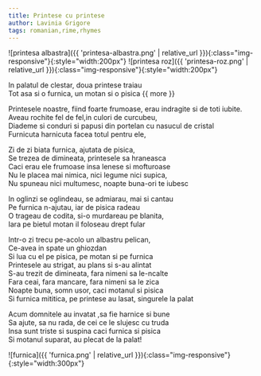 ```yaml
---
title: Printese cu printese
author: Lavinia Grigore
tags: romanian,rime,rhymes
---
```


![printesa albastra]({{ 'printesa-albastra.png' | relative_url }}){:class="img-responsive"}{:style="width:200px"}
![printesa roz]({{ 'printesa-roz.png' | relative_url }}){:class="img-responsive"}{:style="width:200px"}

In palatul de clestar, doua printese traiau  
Tot asa si o furnica, un motan si o pisica
{{ more }}

Printesele noastre, fiind foarte frumoase, erau indragite si de toti iubite.  
Aveau rochite fel de fel,in culori de curcubeu,  
Diademe si conduri si papusi din portelan cu nasucul de cristal  
Furnicuta harnicuta facea totul pentru ele,

Zi de zi biata furnica, ajutata de pisica,  
Se trezea de dimineata, printesele sa hraneasca  
Caci erau ele frumoase insa lenese si mofturoase  
Nu le placea mai nimica, nici legume nici supica,  
Nu spuneau nici multumesc, noapte buna-ori te iubesc

In oglinzi se oglindeau, se admiarau, mai si cantau  
Pe furnica n-ajutau, iar de pisica radeau  
O trageau de codita, si-o murdareau pe blanita,  
Iara pe bietul motan il foloseau drept fular

Intr-o zi trecu pe-acolo un albastru pelican,  
Ce-avea in spate un ghiozdan  
Si lua cu el pe pisica, pe motan si pe furnica  
Printesele au strigat, au plans si s-au alintat  
S-au trezit de dimineata, fara nimeni sa le-ncalte  
Fara ceai, fara mancare, fara nimeni sa le zica  
Noapte buna, somn usor, caci motanul si pisica  
Si furnica mititica, pe printese au lasat, singurele la palat

Acum domnitele au invatat ,sa fie harnice si bune  
Sa ajute, sa nu rada, de cei ce le slujesc cu truda  
Insa sunt triste si suspina caci furnica si pisica  
Si motanul suparat, au plecat de la palat!

![furnica]({{ 'furnica.png' | relative_url }}){:class="img-responsive"}{:style="width:300px"}
